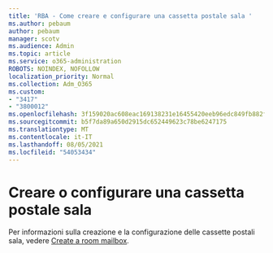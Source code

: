 ```yaml
---
title: 'RBA - Come creare e configurare una cassetta postale sala '
ms.author: pebaum
author: pebaum
manager: scotv
ms.audience: Admin
ms.topic: article
ms.service: o365-administration
ROBOTS: NOINDEX, NOFOLLOW
localization_priority: Normal
ms.collection: Adm_O365
ms.custom:
- "3417"
- "3800012"
ms.openlocfilehash: 3f159020ac608eac169138231e16455420eeb96edc849fb882fd748a34bf6965
ms.sourcegitcommit: b5f7da89a650d2915dc652449623c78be6247175
ms.translationtype: MT
ms.contentlocale: it-IT
ms.lasthandoff: 08/05/2021
ms.locfileid: "54053434"
---
```

# <a name="create-or-configure-a-room-mailbox"></a>Creare o configurare una cassetta postale sala

Per informazioni sulla creazione e la configurazione delle cassette postali sala, vedere [Create a room mailbox](https://docs.microsoft.com/exchange/recipients/room-mailboxes?view=exchserver-2019#create-a-room-mailbox).